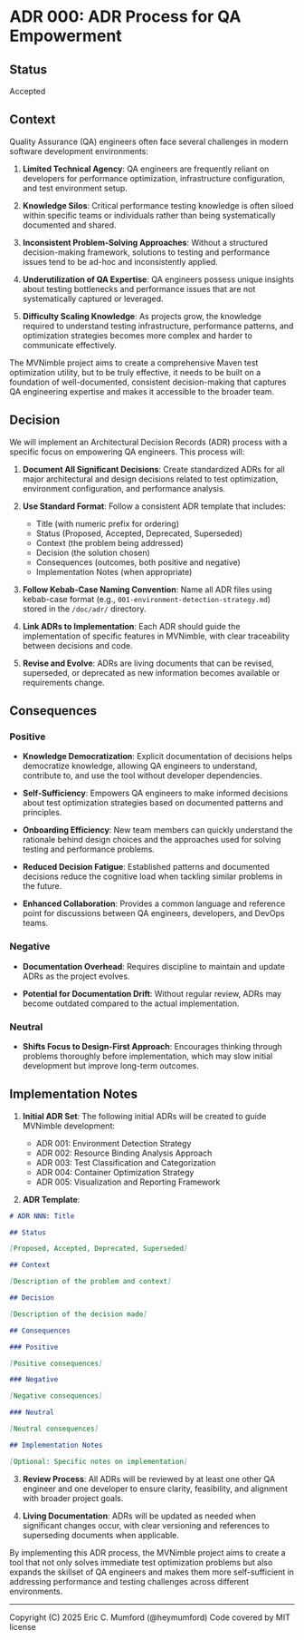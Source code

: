 # ADR 000: ADR Process for QA Empowerment

## Status

Accepted

## Context

Quality Assurance (QA) engineers often face several challenges in modern software development environments:

1. **Limited Technical Agency**: QA engineers are frequently reliant on developers for performance optimization, infrastructure configuration, and test environment setup.

2. **Knowledge Silos**: Critical performance testing knowledge is often siloed within specific teams or individuals rather than being systematically documented and shared.

3. **Inconsistent Problem-Solving Approaches**: Without a structured decision-making framework, solutions to testing and performance issues tend to be ad-hoc and inconsistently applied.

4. **Underutilization of QA Expertise**: QA engineers possess unique insights about testing bottlenecks and performance issues that are not systematically captured or leveraged.

5. **Difficulty Scaling Knowledge**: As projects grow, the knowledge required to understand testing infrastructure, performance patterns, and optimization strategies becomes more complex and harder to communicate effectively.

The MVNimble project aims to create a comprehensive Maven test optimization utility, but to be truly effective, it needs to be built on a foundation of well-documented, consistent decision-making that captures QA engineering expertise and makes it accessible to the broader team.

## Decision

We will implement an Architectural Decision Records (ADR) process with a specific focus on empowering QA engineers. This process will:

1. **Document All Significant Decisions**: Create standardized ADRs for all major architectural and design decisions related to test optimization, environment configuration, and performance analysis.

2. **Use Standard Format**: Follow a consistent ADR template that includes:
   - Title (with numeric prefix for ordering)
   - Status (Proposed, Accepted, Deprecated, Superseded)
   - Context (the problem being addressed)
   - Decision (the solution chosen)
   - Consequences (outcomes, both positive and negative)
   - Implementation Notes (when appropriate)

3. **Follow Kebab-Case Naming Convention**: Name all ADR files using kebab-case format (e.g., `001-environment-detection-strategy.md`) stored in the `/doc/adr/` directory.

4. **Link ADRs to Implementation**: Each ADR should guide the implementation of specific features in MVNimble, with clear traceability between decisions and code.

5. **Revise and Evolve**: ADRs are living documents that can be revised, superseded, or deprecated as new information becomes available or requirements change.

## Consequences

### Positive

- **Knowledge Democratization**: Explicit documentation of decisions helps democratize knowledge, allowing QA engineers to understand, contribute to, and use the tool without developer dependencies.
  
- **Self-Sufficiency**: Empowers QA engineers to make informed decisions about test optimization strategies based on documented patterns and principles.
  
- **Onboarding Efficiency**: New team members can quickly understand the rationale behind design choices and the approaches used for solving testing and performance problems.

- **Reduced Decision Fatigue**: Established patterns and documented decisions reduce the cognitive load when tackling similar problems in the future.

- **Enhanced Collaboration**: Provides a common language and reference point for discussions between QA engineers, developers, and DevOps teams.

### Negative

- **Documentation Overhead**: Requires discipline to maintain and update ADRs as the project evolves.

- **Potential for Documentation Drift**: Without regular review, ADRs may become outdated compared to the actual implementation.

### Neutral

- **Shifts Focus to Design-First Approach**: Encourages thinking through problems thoroughly before implementation, which may slow initial development but improve long-term outcomes.

## Implementation Notes

1. **Initial ADR Set**: The following initial ADRs will be created to guide MVNimble development:
   - ADR 001: Environment Detection Strategy
   - ADR 002: Resource Binding Analysis Approach
   - ADR 003: Test Classification and Categorization
   - ADR 004: Container Optimization Strategy
   - ADR 005: Visualization and Reporting Framework

2. **ADR Template**:
```markdown
# ADR NNN: Title

## Status

[Proposed, Accepted, Deprecated, Superseded]

## Context

[Description of the problem and context]

## Decision

[Description of the decision made]

## Consequences

### Positive

[Positive consequences]

### Negative

[Negative consequences]

### Neutral

[Neutral consequences]

## Implementation Notes

[Optional: Specific notes on implementation]
```

3. **Review Process**: All ADRs will be reviewed by at least one other QA engineer and one developer to ensure clarity, feasibility, and alignment with broader project goals.

4. **Living Documentation**: ADRs will be updated as needed when significant changes occur, with clear versioning and references to superseding documents when applicable.

By implementing this ADR process, the MVNimble project aims to create a tool that not only solves immediate test optimization problems but also expands the skillset of QA engineers and makes them more self-sufficient in addressing performance and testing challenges across different environments.

---
Copyright (C) 2025 Eric C. Mumford (@heymumford) Code covered by MIT license

